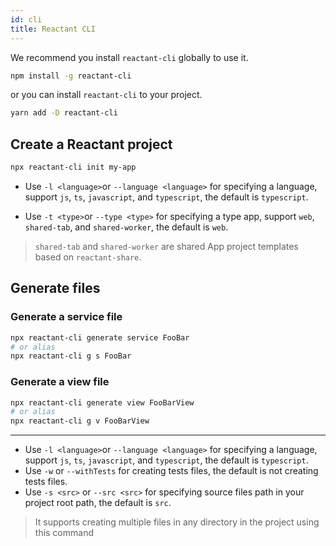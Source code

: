 ```yaml
---
id: cli
title: Reactant CLI
---
```


We recommend you install `reactant-cli` globally to use it.

```sh
npm install -g reactant-cli
```

or you can install `reactant-cli` to your project.

```sh
yarn add -D reactant-cli
```

## Create a Reactant project

```sh
npx reactant-cli init my-app
```

* Use `-l <language>`or `--language <language>` for specifying a language, support `js`, `ts`, `javascript`, and `typescript`, the default is `typescript`.

* Use `-t <type>`or `--type <type>` for specifying a type app, support `web`, `shared-tab`, and `shared-worker`, the default is `web`.

> `shared-tab` and `shared-worker` are shared App project templates based on `reactant-share`.

## Generate files 

### Generate a service file

```sh
npx reactant-cli generate service FooBar
# or alias
npx reactant-cli g s FooBar
```

### Generate a view file

```sh
npx reactant-cli generate view FooBarView
# or alias
npx reactant-cli g v FooBarView
```

---

* Use `-l <language>`or `--language <language>` for specifying a language, support `js`, `ts`, `javascript`, and `typescript`, the default is `typescript`.
* Use `-w` or `--withTests` for creating tests files, the default is not creating tests files.
* Use `-s <src>` or `--src <src>` for specifying source files path in your project root path, the default is `src`.

> It supports creating multiple files in any directory in the project using this command
